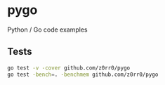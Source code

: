 # pygo

Python / Go code examples

## Tests

```sh
go test -v -cover github.com/z0rr0/pygo
go test -bench=. -benchmem github.com/z0rr0/pygo
```